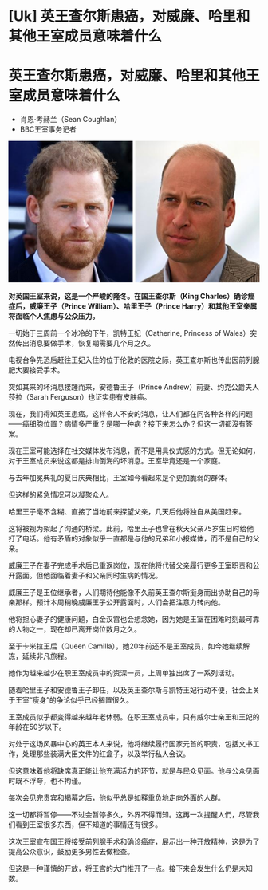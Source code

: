 # [Uk] 英王查尔斯患癌，对威廉、哈里和其他王室成员意味着什么

#  英王查尔斯患癌，对威廉、哈里和其他王室成员意味着什么

  * 肖恩·考赫兰（Sean Coughlan） 
  * BBC王室事务记者 


![Prince Harry and Prince William](_132559266_72074c21-2560-4a6a-bbe3-c3e40128fe3b.jpg)

**对英国王室来说，这是一个严峻的隆冬。在国王查尔斯（King Charles）确诊癌症后，威廉王子（Prince William）、哈里王子（Prince Harry）和其他王室亲属将面临个人焦虑与公众压力。**

一切始于三周前一个冰冷的下午，凯特王妃（Catherine, Princess of Wales）突然传出消息要做手术，恢复期需要几个月之久。

电视台争先恐后赶往王妃入住的位于伦敦的医院之际，英王查尔斯也传出因前列腺肥大要接受手术。

突如其来的坏消息接踵而来，安德鲁王子（Prince Andrew）前妻、约克公爵夫人莎拉（Sarah Ferguson）也证实患有皮肤癌。

现在，我们得知英王患癌。这样令人不安的消息，让人们都在问各种各样的问题——癌细胞位置？病情多严重？是哪一种病？接下来怎么办？但这一切都沒有答案。

现在王室可能选择在社交媒体发布消息，而不是用具仪式感的方式。但无论如何，对于王室成员来说这都是排山倒海的坏消息。王室毕竟还是一个家庭。

与去年加冕典礼的夏日庆典相比，王室如今看起来是个更加脆弱的群体。

但这样的紧急情况可以凝聚众人。

哈里王子毫不含糊、直接了当地前来探望父亲，几天后他将独自从美国赶来。

这将被视为架起了沟通的桥梁。此前，哈里王子也曾在秋天父亲75岁生日时给他打了电话。他有矛盾的对象似乎一直都是与他的兄弟和小报媒体，而不是自己的父亲。

威廉王子在妻子完成手术后已重返岗位，现在他将代替父亲履行更多王室职责和公开露面。但他面临着妻子和父亲同时生病的情况。

威廉王子是王位继承者，人们期待他能像不久前英王查尔斯挺身而出协助自己的母亲那样。预计本周稍晚威廉王子公开露面时，人们会把注意力转向他。

他将担心妻子的健康问题，白金汉宫也会想念她，因为她是王室在困难时刻最可靠的人物之一，现在却已离开岗位数月之久。

至于卡米拉王后（Queen Camilla），她20年前还不是王室成员，如今她继续解冻，延续非凡旅程。

她作为越来越少在职王室成员中的资深一员，上周单独出席了一系列活动。

随着哈里王子和安德鲁王子卸任，以及英王查尔斯与凯特王妃行动不便，社会上关于王室“瘦身”的争论似乎已经搁置很久。

王室成员似乎都变得越来越年老体弱。在职王室成员中，只有威尔士亲王和王妃的年龄在50岁以下。

对处于这场风暴中心的英王本人来说，他将继续履行国家元首的职责，包括文书工作，处理那些装满大臣文件的红盒子，以及举行私人会议。

但这意味着他将缺席真正能让他充满活力的环节，就是与民众见面。他与公众见面时既不浮夸，也不拘谨。

每次会见完贵宾和揭幕之后，他似乎总是如释重负地走向外面的人群。

这一切都将暂停——不过会暂停多久，外界不得而知。这再一次提醒人們，尽管我们看到王室很多东西，但不知道的事情还有很多。

这次王室宣布国王将接受前列腺手术和确诊癌症，展示出一种开放精神，这是为了提高公众意识，鼓励更多男性去做检查。

但这是一种谨慎的开放，将王宫的大门推开了一点。接下来会发生什么仍是未知数。


